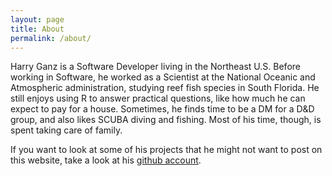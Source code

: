 ```yaml
---
layout: page
title: About
permalink: /about/
---
```


Harry Ganz is a Software Developer living in the Northeast U.S. Before working in Software, he worked as a Scientist at the National Oceanic and Atmospheric administration, studying reef fish species in South Florida. He still enjoys using R to answer practical questions, like how much he can expect to pay for a house. Sometimes, he finds time to be a DM for a D&D group, and also likes SCUBA diving and fishing. Most of his time, though, is spent taking care of family. 

If you want to look at some of his projects that he might not want to post on this website, take a look at his [github account](https://github.com/harryganz). 